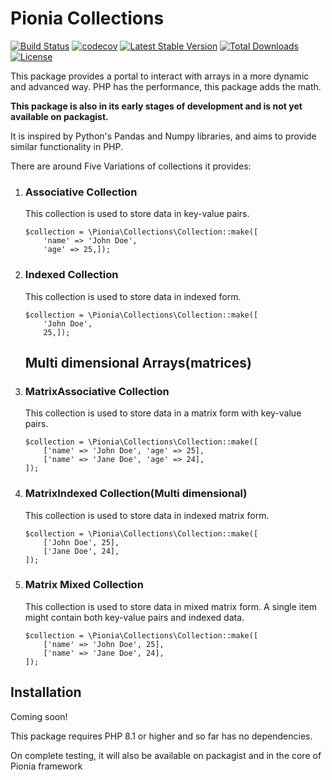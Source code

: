 # Pionia Collections

[![Build Status](https://travis-ci.com/pionia/collections.svg?branch=main)](https://travis-ci.com/pionia/collections)
[![codecov](https://codecov.io/gh/pionia/collections/branch/main/graph/badge.svg?token=3ZQZQZQZQZ)](https://codecov.io/gh/pionia/collections)
[![Latest Stable Version](https://poser.pugx.org/pionia/collections/v)](//packagist.org/packages/pionia/collections)
[![Total Downloads](https://poser.pugx.org/pionia/collections/downloads)](//packagist.org/packages/pionia/collections)
[![License](https://poser.pugx.org/pionia/collections/license)](//packagist.org/packages/pionia/collections)

This package provides a portal to interact with arrays in a more dynamic and advanced way. PHP has the performance, this package adds the math.

**This package is also in its early stages of development and is not yet available on packagist.**

It is inspired by Python's Pandas and Numpy libraries, and aims to provide similar functionality in PHP.

There are around Five Variations of collections it provides:

1. ### Associative Collection
    This collection is used to store data in key-value pairs.
    ```injectablephp
    $collection = \Pionia\Collections\Collection::make([
        'name' => 'John Doe',
        'age' => 25,]);
    ```
2. ### Indexed Collection
    This collection is used to store data in indexed form.
    ```injectablephp
    $collection = \Pionia\Collections\Collection::make([
        'John Doe',
        25,]);
    ```
   ## Multi dimensional Arrays(matrices)

3. ### MatrixAssociative Collection
    This collection is used to store data in a matrix form with key-value pairs.
    ```injectablephp
    $collection = \Pionia\Collections\Collection::make([
        ['name' => 'John Doe', 'age' => 25],
        ['name' => 'Jane Doe', 'age' => 24],
    ]);
    ```
4. ### MatrixIndexed Collection(Multi dimensional)
    This collection is used to store data in indexed matrix form.
    ```injectablephp
    $collection = \Pionia\Collections\Collection::make([
        ['John Doe', 25],
        ['Jane Doe', 24],
    ]);
    ```
5. ### Matrix Mixed Collection
    This collection is used to store data in mixed matrix form. A single item might contain both key-value pairs and indexed data.
    ```injectablephp
    $collection = \Pionia\Collections\Collection::make([
        ['name' => 'John Doe', 25],
        ['name' => 'Jane Doe', 24],
    ]);
    ```

## Installation

Coming soon!

[//]: # (```bash)

[//]: # (composer require pionia/collections)

[//]: # (```)

This package requires PHP 8.1 or higher and so far has no dependencies.

On complete testing, it will also be available on packagist and in the core of Pionia framework
